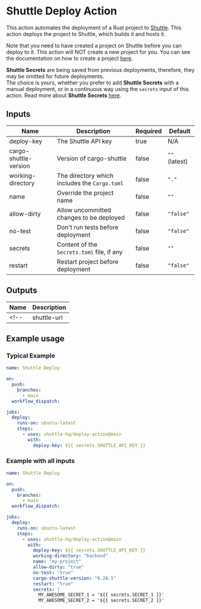# Shuttle Deploy Action

This action automates the deployment of a Rust project to [Shuttle](https://www.shuttle.rs/). This action deploys the project to Shuttle, which builds it and hosts it.

Note that you need to have created a project on Shuttle before you can deploy to it. This action will NOT create a new project for you.
You can see the documentation on how to create a project [here](https://docs.shuttle.rs/introduction/quick-start).

**Shuttle Secrets** are being saved from previous deployments, therefore, they may be omitted for future deployments.  
The choice is yours, whether you prefer to add **Shuttle Secrets** with a manual deployment, or in a continuous way using the `secrets` input of this action.
Read more about **Shuttle Secrets** [here](https://docs.shuttle.rs/resources/shuttle-secrets).

## Inputs

| Name                  | Description | Required | Default |
|-----------------------| --- | --- | --- |
| deploy-key            | The Shuttle API key | true | N/A |
| cargo-shuttle-version | Version of cargo-shuttle | false | `""` (latest) |
| working-directory     | The directory which includes the `Cargo.toml` | false | `"."` |
| name                  | Override the project name | false | `""` |
| allow-dirty           | Allow uncommitted changes to be deployed | false | `"false"` |
| no-test               | Don't run tests before deployment | false | `"false"` |
| secrets               | Content of the `Secrets.toml` file, if any | false | `""` |
| restart               | Restart project before deployment | false | `"false"` |

## Outputs

| Name | Description |
| --- | --- |
<!-- | shuttle-url | The URL of the deployed project | -->

## Example usage

### Typical Example

```yaml
name: Shuttle Deploy

on:
  push:
    branches:
      - main
  workflow_dispatch:

jobs:
  deploy:
    runs-on: ubuntu-latest
    steps:
      - uses: shuttle-hq/deploy-action@main
        with:
          deploy-key: ${{ secrets.SHUTTLE_API_KEY }}
```

### Example with all inputs

```yaml
name: Shuttle Deploy

on:
  push:
    branches:
      - main
  workflow_dispatch:

jobs:
  deploy:
    runs-on: ubuntu-latest
    steps:
      - uses: shuttle-hq/deploy-action@main
        with:
          deploy-key: ${{ secrets.SHUTTLE_API_KEY }}
          working-directory: "backend"
          name: "my-project"
          allow-dirty: "true"
          no-test: "true"
          cargo-shuttle-version: "0.28.1"
          restart: "true"
          secrets: |
            MY_AWESOME_SECRET_1 = '${{ secrets.SECRET_1 }}'
            MY_AWESOME_SECRET_2 = '${{ secrets.SECRET_2 }}'
```
